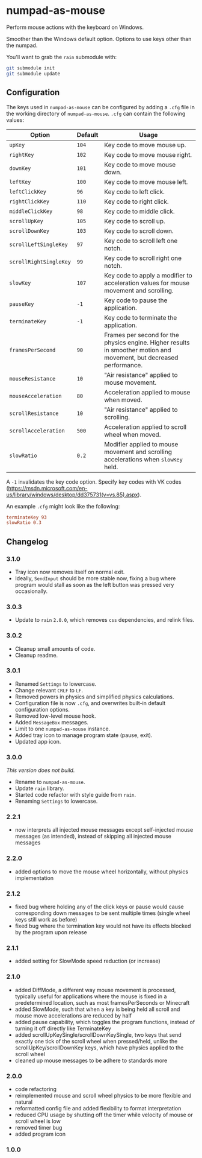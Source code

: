 # numpad-as-mouse

Perform mouse actions with the keyboard on Windows.

Smoother than the Windows default option. Options to use keys other than the numpad.

You'll want to grab the `rain` submodule with:

```bash
git submodule init
git submodule update
```

## Configuration

The keys used in `numpad-as-mouse` can be configured by adding a `.cfg` file in the working directory of `numpad-as-mouse`. `.cfg` can contain the following values:

Option|Default|Usage
-|-|-
`upKey`|`104`|Key code to move mouse up.
`rightKey`|`102`|Key code to move mouse right.
`downKey`|`101`|Key code to move mouse down.
`leftKey`|`100`|Key code to move mouse left.
`leftClickKey`|`96`|Key code to left click.
`rightClickKey`|`110`|Key code to right click.
`middleClickKey`|`98`|Key code to middle click.
`scrollUpKey`|`105`|Key code to scroll up.
`scrollDownKey`|`103`|Key code to scroll down.
`scrollLeftSingleKey`|`97`|Key code to scroll left one notch.
`scrollRightSingleKey`|`99`|Key code to scroll right one notch.
`slowKey`|`107`|Key code to apply a modifier to acceleration values for mouse movement and scrolling.
`pauseKey`|`-1`|Key code to pause the application.
`terminateKey`|`-1`|Key code to terminate the application.
`framesPerSecond`|`90`|Frames per second for the physics engine. Higher results in smoother motion and movement, but decreased performance.
`mouseResistance`|`10`|"Air resistance" applied to mouse movement.
`mouseAcceleration`|`80`|Acceleration applied to mouse when moved.
`scrollResistance`|`10`|"Air resistance" applied to scrolling.
`scrollAcceleration`|`500`|Acceleration applied to scroll wheel when moved.
`slowRatio`|`0.2`|Modifier applied to mouse movement and scrolling accelerations when `slowKey` held.

A `-1` invalidates the key code option. Specify key codes with VK codes (<https://msdn.microsoft.com/en-us/library/windows/desktop/dd375731(v=vs.85).aspx>).

An example `.cfg` might look like the following:

```cfg
terminateKey 93
slowRatio 0.3
```

## Changelog

### 3.1.0

* Tray icon now removes itself on normal exit.
* Ideally, `SendInput` should be more stable now, fixing a bug where program would stall as soon as the left button was pressed very occasionally.

### 3.0.3

* Update to `rain` `2.0.0`, which removes `css` dependencies, and relink files.

### 3.0.2

* Cleanup small amounts of code.
* Cleanup readme.

### 3.0.1

* Renamed `Settings` to lowercase.
* Change relevant `CRLF` to `LF`.
* Removed powers in physics and simplified physics calculations.
* Configuration file is now `.cfg`, and overwrites built-in default configuration options.
* Removed low-level mouse hook.
* Added `MessageBox` messages.
* Limit to one `numpad-as-mouse` instance.
* Added tray icon to manage program state (pause, exit).
* Updated app icon.

### 3.0.0

*This version does not build.*

* Rename to `numpad-as-mouse`.
* Update `rain` library.
* Started code refactor with style guide from `rain`.
* Renaming `Settings` to lowercase.

### 2.2.1

* now interprets all injected mouse messages except self-injected mouse messages (as intended), instead of skipping all injected mouse messages

### 2.2.0

* added options to move the mouse wheel horizontally, without physics implementation

### 2.1.2

* fixed bug where holding any of the click keys or pause would cause corresponding down messages to be sent multiple times (single wheel keys still work as before)
* fixed bug where the termination key would not have its effects blocked by the program upon release

### 2.1.1

* added setting for SlowMode speed reduction (or increase)

### 2.1.0

* added DiffMode, a different way mouse movement is processed, typically useful for applications where the mouse is fixed in a predetermined location, such as most framesPerSeconds or Minecraft
* added SlowMode, such that when a key is being held all scroll and mouse move accelerations are reduced by half
* added pause capability, which toggles the program functions, instead of turning it off directly like TerminateKey
* added scrollUpKeySingle/scrollDownKeySingle, two keys that send exactly one tick of the scroll wheel when pressed/held, unlike the scrollUpKey/scrollDownKey keys, which have physics applied to the scroll wheel
* cleaned up mouse messages to be adhere to standards more

### 2.0.0

* code refactoring
* reimplemented mouse and scroll wheel physics to be more flexible and natural
* reformatted config file and added flexibility to format interpretation
* reduced CPU usage by shutting off the timer while velocity of mouse or scroll wheel is low
* removed timer bug
* added program icon

### 1.0.0
